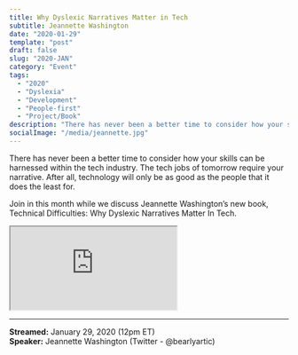 ```yaml
---
title: Why Dyslexic Narratives Matter in Tech
subtitle: Jeannette Washington
date: "2020-01-29"
template: "post"
draft: false
slug: "2020-JAN"
category: "Event"
tags:
  - "2020"
  - "Dyslexia"
  - "Development"
  - "People-first"
  - "Project/Book"
description: "There has never been a better time to consider how your skills can be harnessed within the tech industry. The tech jobs of tomorrow require your narrative. After all, technology will only be as good as the people that it does the least for. Join in this month while we discuss Jeannette Washington’s new book, Technical Difficulties: Why Dyslexic Narratives Matter In Tech."
socialImage: "/media/jeannette.jpg"
---
```

There has never been a better time to consider how your skills can be harnessed within the tech industry. The tech jobs of tomorrow require your narrative. After all, technology will only be as good as the people that it does the least for.

Join in this month while we discuss Jeannette Washington’s new book, Technical Difficulties: Why Dyslexic Narratives Matter In Tech.

<iframe title="Why Dyslexic Narratives Matter In Tech by Jeannette Washington" src="https://www.youtube.com/embed/a0GEcj-5px8" allow="accelerometer; autoplay; encrypted-media; gyroscope; picture-in-picture" allowfullscreen></iframe>

-----
<b>Streamed:</b> January 29, 2020 (12pm ET)<br>
<b>Speaker:</b> Jeannette Washington (Twitter - @bearlyartic)